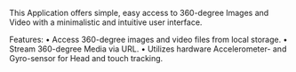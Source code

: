 This Application offers simple, easy access to 360-degree Images and Video with a minimalistic and intuitive user interface.

Features: 
• Access 360-degree images and video files from local storage. 
• Stream 360-degree Media via URL. 
• Utilizes hardware Accelerometer- and Gyro-sensor for Head and touch tracking.

